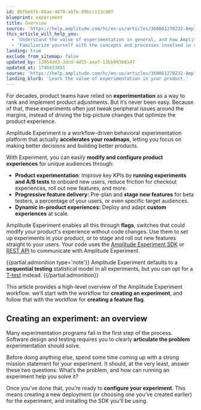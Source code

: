 ```yaml
---
id: 8bfbe6f6-89ae-4878-abfe-89bcc113cddf
blueprint: experiment
title: Overview
source: 'https://help.amplitude.com/hc/en-us/articles/360061270232-Amplitude-Experiment-overview-Optimize-your-product-experience-through-A-B-testing'
this_article_will_help_you:
  - 'Understand the value of experimentation in general, and how Amplitude Experiment can help your company make better decisions and build better products'
  - 'Familiarize yourself with the concepts and processes involved in creating an experiment or feature flag in Amplitude Experiment'
landing: true
exclude_from_sitemap: false
updated_by: 13054dd3-3dcd-4d55-aaaf-13bb99388147
updated_at: 1740433491
sourxe: 'https://help.amplitude.com/hc/en-us/articles/360061270232-Amplitude-Experiment-overview-Optimize-your-product-experience-through-A-B-testing'
landing_blurb: 'Learn the value of experimentation in your product.'
---
```

For decades, product teams have relied on **experimentation** as a way to rank and implement product adjustments. But it’s never been easy. Because of that, these experiments often just tweak peripheral issues around the margins, instead of driving the big-picture changes that optimize the product experience.

Amplitude Experiment is a workflow-driven behavioral experimentation platform that actually **accelerates your roadmaps**, letting you focus on making better decisions and building better products.

With Experiment, you can easily **modify and configure product experiences** for unique audiences through:

* **Product experimentation**: Improve key KPIs by **running experiments and A/B tests** to onboard new users, reduce friction for checkout experiences, roll out new features, and more.
* **Progressive feature delivery:** Pre-plan and **stage new features** for beta testers, a percentage of your users, or even specific target audiences.
* **Dynamic in-product experiences:** Deploy and adapt **custom experiences** at scale.

Amplitude Experiment enables all this through **flags**, switches that could modify your product's experience without code changes. Use them to set up experiments in your product, or to stage and roll out new features straight to your users. Your code uses the [Amplitude Experiment SDK](/docs/sdks/experiment-sdks) or [REST API](/docs/apis/experiment) to communicate with Amplitude Experiment.

{{partial:admonition type='note'}}
Amplitude Experiment defaults to a **sequential testing** statistical model in all experiments, but you can opt for a [T-test](/docs/feature-experiment/experiment-theory/analyze-with-t-test) instead.
{{/partial:admonition}}

This article provides a high-level overview of the Amplitude Experiment workflow: we’ll start with the workflow for **creating an experiment**, and follow that with the workflow for **creating a feature flag**.

## Creating an experiment: an overview

Many experimentation programs fail in the first step of the process. Software design and testing requires you to clearly **articulate the problem** experimentation should solve. 

Before doing anything else, spend some time coming up with a strong mission statement for your experiment. It should, at the very least, answer these two questions: What’s the problem, and how can running an experiment help you solve it?

Once you’ve done that, you’re ready to **configure your experiment**. This means creating a new deployment (or choosing one you’ve created earlier) for the experiment, and installing the SDK you’ll be using.